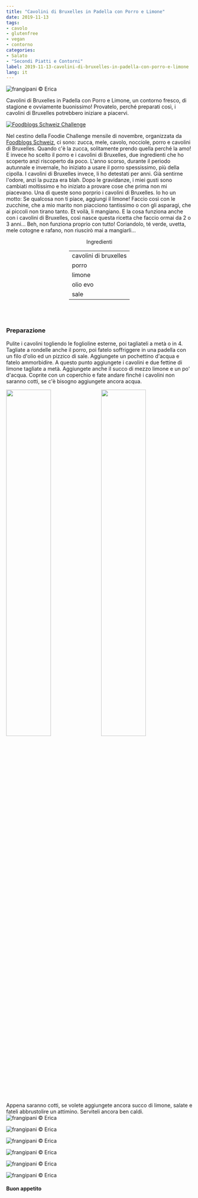 ```yaml
---
title: "Cavolini di Bruxelles in Padella con Porro e Limone"
date: 2019-11-13
tags:
- cavolo
- glutenfree
- vegan
- contorno
categories:
- Salato
- "Secondi Piatti e Contorni"
label: 2019-11-13-cavolini-di-bruxelles-in-padella-con-porro-e-limone
lang: it 
---
```

![](header.jpeg "frangipani © Erica")

Cavolini di Bruxelles in Padella con Porro e Limone, un contorno fresco, di stagione e ovviamente buonissimo! Provatelo, perché preparati così, i cavolini di Bruxelles potrebbero iniziare a piacervi.

<a href="https://www.foodblogs-schweiz.ch/challenge/" target="_blank" rel="noreferrer noopener">
<img src="https://www.foodblogs-schweiz.ch/wp-content/uploads/2019/11/food-blog-challenge-nov.png" alt="Foodblogs Schweiz Challenge" class="wp-image-452 ignore-gallery-item"></a>

Nel cestino della Foodie Challenge mensile di novembre, organizzata da <a href="https://www.foodblogs-schweiz.ch" target="_blank">Foodblogs Schweiz</a>, ci sono: zucca, mele, cavolo, nocciole, porro e cavolini di Bruxelles. Quando c'è la zucca, solitamente prendo quella perché la amo! E invece ho scelto il porro e i cavolini di Bruxelles, due ingredienti che ho scoperto anzi riscoperto da poco. L'anno scorso, durante il periodo autunnale e invernale, ho iniziato a usare il porro spessissimo, più della cipolla. I cavolini di Bruxelles invece, li ho detestati per anni. Già sentirne l'odore, anzi la puzza era blah. Dopo le gravidanze, i miei gusti sono cambiati moltissimo e ho iniziato a provare cose che prima non mi piacevano. Una di queste sono porprio i cavolini di Bruxelles. Io ho un motto: Se qualcosa non ti piace, aggiungi il limone! Faccio così con le zucchine, che a mio marito non piacciono tantissimo o con gli asparagi, che ai piccoli non tirano tanto. Et voilà, li mangiano. E la cosa funziona anche con i cavolini di Bruxelles, così nasce questa ricetta che faccio ormai da 2 o 3 anni... Beh, non funziona proprio con tutto! Coriandolo, té verde, uvetta, mele cotogne e rafano, non riuscirò mai a mangiarli...

<div id="wrapper" style="text-align: center">
  <div id="yourdiv" style="display: inline-block;">
    <div class="ingredients">
      <div class="ingredients-title">Ingredienti</div>
      <table>
        <tbody>
          <tr>
            <td>cavolini di bruxelles</td>
          </tr>
          <tr>
            <td>porro</td>
          </tr>
          <tr>
            <td>limone</td>
          </tr>
          <tr>
            <td>olio evo</td>
          </tr>
          <tr>
            <td>sale</td>       
          </tr>
        </tbody>
      </table>
      <br></br>
    </div>
  </div>
</div>


<h3>
	<font color="grey">
		<i class="fa fa-cogs"></i>
	</font> Preparazione
</h3>

Pulite i cavolini togliendo le foglioline esterne, poi tagliateli a metà o in 4. Tagliate a rondelle anche il porro, poi fatelo soffriggere in una padella con un filo d'olio ed un pizzico di sale. Aggiungete un pochettino d'acqua e fatelo ammorbidire. A questo punto aggiungete i cavolini e due fettine di limone tagliate a metà. Aggiungete anche il succo di mezzo limone e un po' d'acqua. Coprite con un coperchio e fate andare finché i cavolini non saranno cotti, se c'è bisogno aggiungete ancora acqua. 
<p>
  <div style="width: 100%; margin-bottom: 0">
    <img style="float: left; width: 49%; margin-right: 1%" src="porro.jpeg" alt="" title="frangipani © Erica" />
    <img style="float: left; width: 49%; margin-left: 1%" src="padella.jpeg" alt="" title="frangipani © Erica" />
    <div style="clear: both"></div>
  </div>
</p>

Appena saranno cotti, se volete aggiungete ancora succo di limone, salate e fateli abbrustolire un attimino. Serviteli ancora ben caldi.
![](risultato1.jpeg "frangipani © Erica")

![](risultato2.jpeg "frangipani © Erica")

![](risultato3.jpeg "frangipani © Erica")

![](risultato4.jpeg "frangipani © Erica")

![](risultato5.jpeg "frangipani © Erica")

![](risultato6.jpeg "frangipani © Erica")

<h4>Buon appetito
  <font color="red">
    <i class="fa fa-smile-o"></i>
  </font>
</h4>
